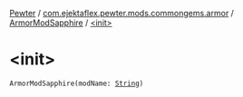 [Pewter](../../index.md) / [com.ejektaflex.pewter.mods.commongems.armor](../index.md) / [ArmorModSapphire](index.md) / [&lt;init&gt;](./-init-.md)

# &lt;init&gt;

`ArmorModSapphire(modName: `[`String`](https://kotlinlang.org/api/latest/jvm/stdlib/kotlin/-string/index.html)`)`